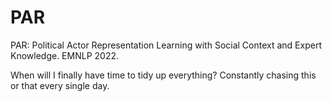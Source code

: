# PAR
PAR: Political Actor Representation Learning with Social Context and Expert Knowledge. EMNLP 2022.

When will I finally have time to tidy up everything? Constantly chasing this or that every single day.

